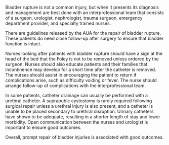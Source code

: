Bladder rupture is not a common injury, but when it presents its diagnosis and management are best done with an interprofessional team that consists of a surgeon, urologist, nephrologist, trauma surgeon, emergency department provider, and specialty trained nurses.

There are guidelines released by the AUA for the repair of bladder rupture. These patients do need close follow-up after surgery to ensure that bladder function is intact.

Nurses looking after patients with bladder rupture should have a sign at the head of the bed that the Foley is not to be removed unless ordered by the surgeon. Nurses should also educate patients and their families that incontinence may develop for a short time after the catheter is removed. The nurses should assist in encouraging the patient to return if complications arise, such as difficulty voiding or fever. The nurse should arrange follow-up of complications with the interprofessional team.

In some patients, catheter drainage can usually be performed with a urethral catheter. A suprapubic cystostomy is rarely required following surgical repair unless a urethral injury is also present, and a catheter is unable to be placed secondary to urethral disruption. Urinary catheters have shown to be adequate, resulting in a shorter length of stay and lower morbidity. Open communication between the nurses and urologist is important to ensure good outcomes.

Overall, prompt repair of bladder injuries is associated with good outcomes.